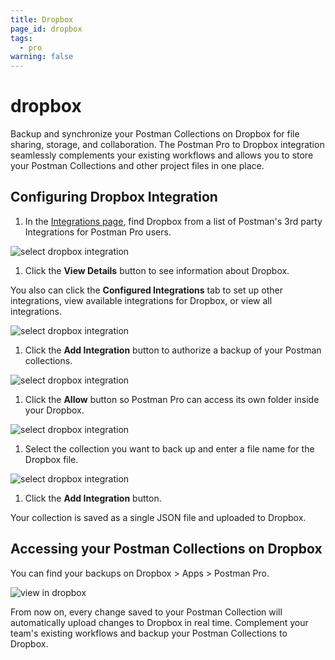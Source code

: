 ```yaml
---
title: Dropbox
page_id: dropbox
tags:
  - pro
warning: false
---
```


# dropbox

Backup and synchronize your Postman Collections on Dropbox for file sharing, storage, and collaboration. The Postman Pro to Dropbox integration seamlessly complements your existing workflows and allows you to store your Postman Collections and other project files in one place.

## Configuring Dropbox Integration

1. In the [Integrations page](https://go.postman.co/workspaces), find Dropbox from a list of Postman's 3rd party Integrations for Postman Pro users.

![select dropbox integration](https://s3.amazonaws.com/postman-static-getpostman-com/postman-docs/integrations_dropbox1.png)

1. Click the **View Details** button to see information about Dropbox.

You also can click the **Configured Integrations** tab to set up other integrations, view available integrations for Dropbox, or view all integrations.

![select dropbox integration](https://s3.amazonaws.com/postman-static-getpostman-com/postman-docs/WS-integrations-apimatic-conf-integr.png)

1. Click the **Add Integration** button to authorize a backup of your Postman collections.

![select dropbox integration](https://s3.amazonaws.com/postman-static-getpostman-com/postman-docs/WS-integrations-dropbox-authorize.png)

1. Click the **Allow** button so Postman Pro can access its own folder inside your Dropbox.

![select dropbox integration](https://s3.amazonaws.com/postman-static-getpostman-com/postman-docs/WS-integrations-dropbox-access2.png)

1. Select the collection you want to back up and enter a file name for the Dropbox file.

![select dropbox integration](https://s3.amazonaws.com/postman-static-getpostman-com/postman-docs/WS-integrations-dropbox-authorized.png)

1. Click the **Add Integration** button.

Your collection is saved as a single JSON file and uploaded to Dropbox.

## Accessing your Postman Collections on Dropbox

You can find your backups on Dropbox &gt; Apps &gt; Postman Pro.

![view in dropbox](https://s3.amazonaws.com/postman-static-getpostman-com/postman-docs/dropbox_view.png)

From now on, every change saved to your Postman Collection will automatically upload changes to Dropbox in real time. Complement your team's existing workflows and backup your Postman Collections to Dropbox.

